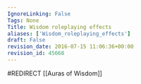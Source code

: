 ```yaml
---
IgnoreLinking: False
Tags: None
Title: Wisdom roleplaying effects
aliases: ['Wisdom_roleplaying_effects']
draft: False
revision_date: 2016-07-15 11:06:36+00:00
revision_id: 45668
---
```


#REDIRECT [[Auras of Wisdom]]